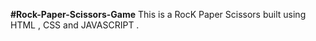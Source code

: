 **#Rock-Paper-Scissors-Game**
This is a RocK Paper Scissors built using HTML , CSS and JAVASCRIPT . 
